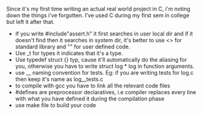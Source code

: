 Since it's my first time writing an actual real world project in C, i'm noting down the things i've forgotten.
I've used C during my first sem in college but left it after that.

- If you write #include"assert.h" it first searches in user local dir and if it doesn't find then it searches in system dir, it's better to use <> for standard library and "" for user defined code.
- Use _t for types it indicates that it's a type.
- Use typedef struct {} typ, cause it'll automatically do the aliasing for you, otherwise you have to write struct log * log in function arguments.
- use __ naming convention for tests. Eg: if you are writing tests for log.c then keep it's name as log__tests.c
- to compile with gcc you have to link all the relevant code files
- #defines are preprocessor declaratives, i.e compiler replaces every line with what you have defined it during the compilation phase
- use make file to build your code
